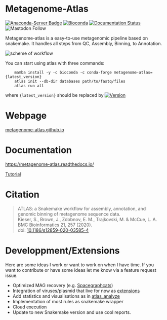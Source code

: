 # Metagenome-Atlas

[![Anaconda-Server Badge](https://anaconda.org/bioconda/metagenome-atlas/badges/latest_release_relative_date.svg)](https://anaconda.org/bioconda/metagenome-atlas)
[![Bioconda](https://img.shields.io/conda/dn/bioconda/metagenome-atlas.svg?label=Bioconda )](https://anaconda.org/bioconda/metagenome-atlas)
[![Documentation Status](https://readthedocs.org/projects/metagenome-atlas/badge/?version=latest)](https://metagenome-atlas.readthedocs.io/en/latest/?badge=latest)
![Mastodon Follow](https://img.shields.io/mastodon/follow/109273833677404282?domain=https%3A%2F%2Fmstdn.science&style=social)
<!--[![follow on twitter](https://img.shields.io/twitter/follow/SilasKieser.svg?style=social&label=Follow)](https://twitter.com/search?f=tweets&q=%40SilasKieser%20%23metagenomeAtlas&src=typd) -->


Metagenome-atlas is a easy-to-use metagenomic pipeline based on snakemake. It handles all steps from QC, Assembly, Binning, to Annotation.

![scheme of workflow](resources/images/atlas_list.png?raw=true)

You can start using atlas with three commands:
```
    mamba install -y -c bioconda -c conda-forge metagenome-atlas={latest_version}
    atlas init --db-dir databases path/to/fastq/files
    atlas run all
```
where `{latest_version}` should be replaced by [![Version](https://anaconda.org/bioconda/metagenome-atlas/badges/version.svg)](https://anaconda.org/bioconda/metagenome-atlas)


# Webpage

[metagenome-atlas.github.io](https://metagenome-atlas.github.io/)

# Documentation

https://metagenome-atlas.readthedocs.io/

[Tutorial](https://github.com/metagenome-atlas/Tutorial)

# Citation

> ATLAS: a Snakemake workflow for assembly, annotation, and genomic binning of metagenome sequence data.  
> Kieser, S., Brown, J., Zdobnov, E. M., Trajkovski, M. & McCue, L. A.   
> BMC Bioinformatics 21, 257 (2020).  
> doi: [10.1186/s12859-020-03585-4](https://doi.org/10.1186/s12859-020-03585-4)


# Developpment/Extensions

Here are some ideas I work or want to work on when I have time. If you want to contribute or have some ideas let me know via a feature request issue.

- Optimized MAG recovery (e.g. [Spacegraphcats](https://github.com/spacegraphcats/spacegraphcats))
- Integration of viruses/plasmid that live for now as [extensions](https://github.com/metagenome-atlas/virome_atlas)
- Add statistics and visualisations as in [atlas_analyze](https://github.com/metagenome-atlas/atlas_analyze)
- Implementation of most rules as snakemake wrapper
- Cloud execution
- Update to new Snakemake version and use cool reports.
